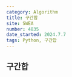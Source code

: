 ```yaml
---
category: Algorithm
title: 구간합
site: SWEA
number: 4835
date_started: 2024.7.7
tags: Python, 구간합
---
```


## 구간합
